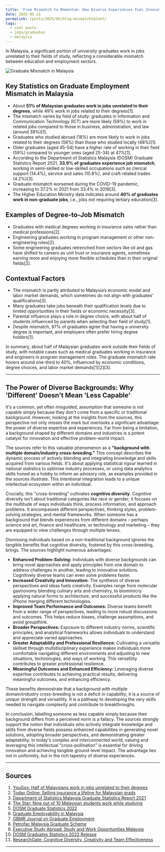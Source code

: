 ```yaml
---
title: 'From Mismatch to Momentum: How Diverse Experiences Fuel Innovation and Success'
date: 2025-05-21
permalink: /posts/2025/05/blog-mismatchtalent/
tags:
  - cool posts
  - jobs/graduates
  - malaysia
---
```

In Malaysia, a significant portion of university graduates work in jobs unrelated to their fields of study, reflecting a considerable mismatch between education and employment sectors.

![Graduate Mismatch in Malaysia](https://fast.image.delivery/mmmokeu.png)

## Key Statistics on Graduate Employment Mismatch in Malaysia

- About **51% of Malaysian graduates work in jobs unrelated to their degrees**, while 49% work in jobs related to their degrees[1].  
- The mismatch varies by field of study: graduates in Information and Communication Technology (ICT) are more likely (58%) to work in related jobs compared to those in business, administration, and law (around 39%)[1].  
- Graduates who studied abroad (18%) are more likely to work in jobs related to their degrees (56%) than those who studied locally (48%)[1].  
- Older graduates (aged 45-54) have a higher rate of working in their field (59%) compared to younger ones (aged 25-34) at 47%[1].  
- According to the Department of Statistics Malaysia (DOSM) Graduate Statistics Report 2021, **33.9% of graduates experience job mismatch**, working in semi-skilled or low-skilled occupations such as clerical support (14.4%), service and sales (10.8%), and craft-related trades (4.2%)[3].  
- Graduate mismatch worsened during the COVID-19 pandemic, increasing to 37.2% in 2021 from 33.4% in 2019[3].  
- The Higher Education Ministry data indicates around **40% of graduates work in non-graduate jobs**, i.e., jobs not requiring tertiary education[3].  

## Examples of Degree-to-Job Mismatch

- Graduates with medical degrees working in insurance sales rather than medical professions[2].  
- Engineering graduates working in program management or other non-engineering roles[2].  
- Some engineering graduates retrenched from sectors like oil and gas have shifted to careers as unit trust or insurance agents, sometimes earning more and enjoying more flexible schedules than in their original fields[2].  

## Contextual Factors

- The mismatch is partly attributed to Malaysia’s economic model and labor market demands, which sometimes do not align with graduates’ qualifications[3].  
- Many graduates take jobs beneath their qualification levels due to limited opportunities in their fields or economic necessity[3].  
- Parental influence plays a role in degree choice, with about half of students influenced by parents when selecting their field of study[1].  
- Despite mismatch, 97% of graduates agree that having a university degree is important, and employers often prefer hiring degree holders[1].  

In summary, about half of Malaysian graduates work outside their fields of study, with notable cases such as medical graduates working in insurance and engineers in program management roles. The graduate mismatch rate hovers around one-third to 40%, influenced by economic conditions, degree choices, and labor market demands[1][2][3].

---

## The Power of Diverse Backgrounds: Why 'Different' Doesn't Mean 'Less Capable'

It's a common, yet often misguided, assumption that someone is not capable simply because they don't come from a specific or traditional background. However, looking at the insights from the sources, this perspective not only misses the mark but overlooks a significant advantage: the power of diverse expertise and experiences. Far from being a limitation, a background shaped by different domains and industries is a potent catalyst for innovation and effective problem-world impact.

The sources refer to this valuable phenomenon as a **"background with multiple domain/industry cross-breeding."** This concept describes the dynamic process of actively blending and integrating knowledge and skills acquired from various fields. It's about applying statistical rigour learned in national statistics to optimise industry processes, or using data analytics skills honed as a hobby to inform an advisory role, as examples provided in the sources illustrate. This intentional integration leads to a unique intellectual ecosystem within an individual.

Crucially, this "cross-breeding" cultivates **cognitive diversity**. Cognitive diversity isn't about traditional categories like race or gender; it focuses on the multitude of ways individuals think, process information, and approach problems. It encompasses different perspectives, thinking styles, problem-solving strategies, and mental frameworks. When someone has a background that blends experiences from different domains – perhaps science and art, finance and healthcare, or technology and marketing – they are equipped to view challenges through multiple lenses.

Dismissing individuals based on a non-traditional background ignores the tangible benefits that cognitive diversity, fostered by this cross-breeding, brings. The sources highlight numerous advantages:

- **Enhanced Problem-Solving:** Individuals with diverse backgrounds can bring novel approaches and apply principles from one domain to address challenges in another, leading to innovative solutions. Cognitively diverse teams can even solve problems faster.  
- **Increased Creativity and Innovation:** The synthesis of diverse perspectives and ideas fuels creativity. Examples range from molecular gastronomy blending culinary arts and chemistry, to biomimicry applying natural forms to architecture, and successful products like the iPhone merging different technologies.  
- **Improved Team Performance and Outcomes:** Diverse teams benefit from a wider range of perspectives, leading to more robust discussions and outcomes. This helps reduce biases, challenge assumptions, and avoid groupthink.  
- **Broader Perspectives:** Exposure to different industry norms, scientific principles, and analytical frameworks allows individuals to understand and appreciate varied approaches.  
- **Greater Adaptability and Professional Resilience:** Cultivating a versatile skillset through multidisciplinary experience makes individuals more comfortable navigating different environments and adjusting to new situations, technologies, and ways of working. This versatility contributes to greater professional resilience.  
- **Meaningful Outcomes and Enhanced Efficiency:** Leveraging diverse expertise contributes to achieving practical results, delivering meaningful outcomes, and enhancing efficiency.  

These benefits demonstrate that a background with multiple domain/industry cross-breeding is not a deficit in capability; it is a source of unique strength and versatility. It is a pathway to developing the very skills needed to navigate complexity and contribute to breakthroughs.

In conclusion, labelling someone as less capable simply because their background differs from a perceived norm is a fallacy. The sources strongly support the notion that individuals who actively integrate knowledge and skills from diverse fields possess enhanced capabilities in generating novel solutions, adopting broader perspectives, and demonstrating greater adaptability. In today's complex and interconnected world, valuing and leveraging this intellectual "cross-pollination" is essential for driving innovation and achieving tangible ground-level impact. The advantage lies not in uniformity, but in the rich tapestry of diverse experiences.

---

## Sources

1. [YouGov: Half of Malaysians work in jobs unrelated to their degrees](https://business.yougov.com/content/25688-half-malaysians-work-jobs-unrelated-their-degrees)  
2. [Today Online: Selling insurance a lifeline for Malaysian grads](https://www.todayonline.com/world/selling-insurance-lifeline-malaysian-grads-tough-job-market)  
3. [Department of Statistics Malaysia Graduate Statistics Report 2021](http://www.dosm.gov.my/uploads/content-downloads/file_20220928094500.pdf)  
4. [The Star: Nine out of 10 Malaysian students work while studying](https://www.thestar.com.my/business/business-news/2018/08/27/nine-out-of-10-malaysian-students-work-while-studying-hsbc-survey)  
5. [DOSM Graduate Statistics 2022](https://www.dosm.gov.my/portal-main/release-document-log?release_document_id=12918)  
6. [Graduate Employability in Malaysia](https://hrmars.com/papers_submitted/23390/graduate-employability-in-malaysia-analysing-students-level-of-study-and-fields-of-study-in-relation-to-their-employability.pdf)  
7. [GBMR Journal on Graduate Employment](http://www.gbmrjournal.com/pdf/v14n3s/V14N3s-51.pdf)  
8. [Petrofac Malaysia Graduate Scheme](https://www.petrofac.com/media/news/nine-engineers-complete-petrofac-malaysia-s-first-graduate-scheme/)  
9. [Executive Study Abroad: Study and Work Opportunities Malaysia](https://www.executivestudyabroad.com/study-work-opportunities-malaysia/)  
10. [DOSM Graduates Statistics 2022 Release](https://www.dosm.gov.my/portal-main/release-content/graduates-statistics-2022)  
11. [ResearchGate: Cognitive Diversity, Creativity and Team Effectiveness](https://www.researchgate.net/publication/364054188_Cognitive_diversity_creativity_and_team_effectiveness_the_mediations_of_inclusion_and_knowledge_sharing)

------
